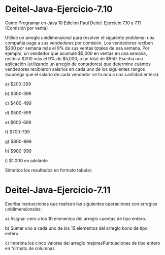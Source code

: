 # Deitel-Java-Ejercicio-7.10
Como Programar en Java 10 Edicion Paul Deitel. Ejercicio 7.10 y 7.11 (Comisión por venta)

Utilice un arreglo unidimensional para resolver el siguiente problema: una compañía paga a sus vendedores por comisión. Los vendedores reciben $200 por semana más el 9% de sus ventas totales de esa semana. Por ejemplo, un vendedor que acumule $5,000 en ventas en una semana, recibirá $200 más el 9% de $5,000, o un total de $650. Escriba una aplicación (utilizando un arreglo de contadores) que determine cuántos vendedores recibieron salarios en cada uno de los siguientes rangos (suponga que el salario de cada vendedor se trunca a una cantidad entera):

a) $200-299

b) $300-399

c) $400-499

d) $500-599

e) $600-699

f) $700-799

g) $800-899

h) $900-999

i) $1,000 en adelante

Sintetice los resultados en formato tabular.

# Deitel-Java-Ejercicio-7.11

Escriba instrucciones que realicen las siguientes operaciones con arreglos unidimensionales:

a) Asignar cero a los 10 elementos del arreglo cuentas de tipo entero.

b) Sumar uno a cada uno de los 15 elementos del arreglo bono de tipo entero

c) Imprima los cinco valores del arreglo mejoresPuntuaciones de tipo entero en formato de columnas
